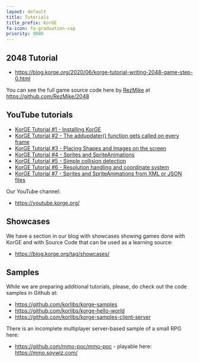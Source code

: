 ```yaml
---
layout: default
title: Tutorials
title_prefix: KorGE
fa-icon: fa-graduation-cap
priority: 9000
---
```


## 2048 Tutorial

* <https://blog.korge.org/2020/06/korge-tutorial-writing-2048-game-step-0.html>

You can see the full game source code here by [RezMike](https://github.com/RezMike) at <https://github.com/RezMike/2048>

## YouTube tutorials

* [KorGE Tutorial #1 - Installing KorGE](https://www.youtube.com/watch?v=ANMiHx3z_No)
* [KorGE Tutorial #2 - The addupdater() function gets called on every frame](https://www.youtube.com/watch?v=ebW4Hr97h_I)
* [KorGE Tutorial #3 - Placing Shapes and Images on the screen](https://www.youtube.com/watch?v=nR_cCs_8wF8)
* [KorGE Tutorial #4 - Sprites and SpriteAnimations](https://www.youtube.com/watch?v=fY7a2xrHL9g)
* [KorGE Tutorial #5 - Simple collision detection](https://www.youtube.com/watch?v=F1AXdD5bLjA) 
* [KorGE Tutorial #6 - Resolution handling and coordinate system](https://www.youtube.com/watch?v=81IG0ld5w-8)
* [KorGE Tutorial #7 - Sprites and SpriteAnimations from XML or JSON files](https://www.youtube.com/watch?v=atElzA2jYkQ)


Our YouTube channel:
* <https://youtube.korge.org/>

## Showcases

We have a section in our blog with showcases showing games done with KorGE and with Source Code that
can be used as a learning source:

* <https://blog.korge.org/tag/showcases/> 

## Samples

While we are preparing additional tutorials, please, do check out the code samples in Github at:
* <https://github.com/korlibs/korge-samples>
* <https://github.com/korlibs/korge-hello-world>
* <https://github.com/korlibs/korge-samples-client-server>

There is an incomplete multiplayer server-based sample of a small RPG here:
* <https://github.com/mmo-poc/mmo-poc> - playable here: <https://mmo.soywiz.com/>

